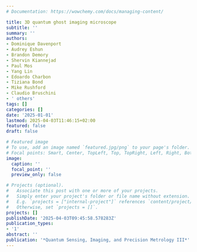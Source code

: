 ```yaml
---
# Documentation: https://wowchemy.com/docs/managing-content/

title: 3D quantum ghost imaging microscope
subtitle: ''
summary: ''
authors:
- Dominique Davenport
- Audrey Eshun
- Brandon Demory
- Shervin Kiannejad
- Paul Mos
- Yang Lin
- Edoardo Charbon
- Tiziana Bond
- Mike Rushford
- Claudio Bruschini
- ' others'
tags: []
categories: []
date: '2025-01-01'
lastmod: 2025-04-03T11:46:15+02:00
featured: false
draft: false

# Featured image
# To use, add an image named `featured.jpg/png` to your page's folder.
# Focal points: Smart, Center, TopLeft, Top, TopRight, Left, Right, BottomLeft, Bottom, BottomRight.
image:
  caption: ''
  focal_point: ''
  preview_only: false

# Projects (optional).
#   Associate this post with one or more of your projects.
#   Simply enter your project's folder or file name without extension.
#   E.g. `projects = ["internal-project"]` references `content/project/deep-learning/index.md`.
#   Otherwise, set `projects = []`.
projects: []
publishDate: '2025-04-03T09:45:58.578283Z'
publication_types:
- '1'
abstract: ''
publication: '*Quantum Sensing, Imaging, and Precision Metrology III*'
---
```

